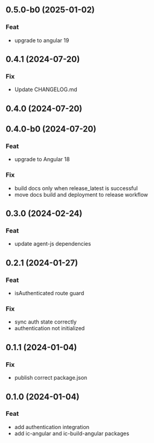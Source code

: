 ## 0.5.0-b0 (2025-01-02)

### Feat

- upgrade to angular 19

## 0.4.1 (2024-07-20)

### Fix

- Update CHANGELOG.md

## 0.4.0 (2024-07-20)

## 0.4.0-b0 (2024-07-20)

### Feat

- upgrade to Angular 18

### Fix

- build docs only when release_latest is successful
- move docs build and deployment to release workflow

## 0.3.0 (2024-02-24)

### Feat

- update agent-js dependencies

## 0.2.1 (2024-01-27)

### Feat

- isAuthenticated route guard

### Fix

- sync auth state correctly
- authentication not initialized

## 0.1.1 (2024-01-04)

### Fix

- publish correct package.json

## 0.1.0 (2024-01-04)

### Feat

- add authentication integration
- add ic-angular and ic-build-angular packages
